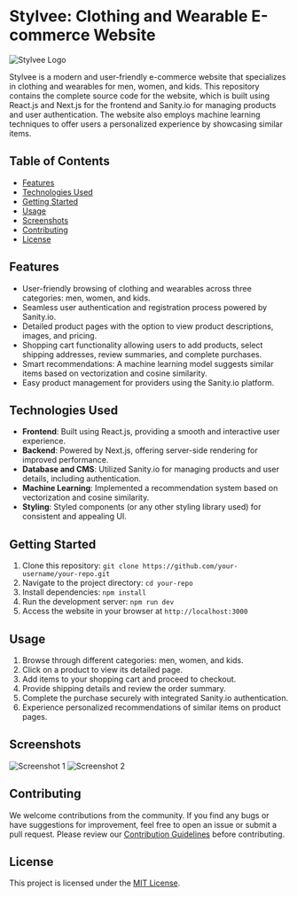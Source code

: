 # Stylvee: Clothing and Wearable E-commerce Website

![Stylvee Logo](path-to-your-logo.png)

Stylvee is a modern and user-friendly e-commerce website that specializes in clothing and wearables for men, women, and kids. This repository contains the complete source code for the website, which is built using React.js and Next.js for the frontend and Sanity.io for managing products and user authentication. The website also employs machine learning techniques to offer users a personalized experience by showcasing similar items.

## Table of Contents
- [Features](#features)
- [Technologies Used](#technologies-used)
- [Getting Started](#getting-started)
- [Usage](#usage)
- [Screenshots](#screenshots)
- [Contributing](#contributing)
- [License](#license)

## Features
- User-friendly browsing of clothing and wearables across three categories: men, women, and kids.
- Seamless user authentication and registration process powered by Sanity.io.
- Detailed product pages with the option to view product descriptions, images, and pricing.
- Shopping cart functionality allowing users to add products, select shipping addresses, review summaries, and complete purchases.
- Smart recommendations: A machine learning model suggests similar items based on vectorization and cosine similarity.
- Easy product management for providers using the Sanity.io platform.

## Technologies Used
- **Frontend**: Built using React.js, providing a smooth and interactive user experience.
- **Backend**: Powered by Next.js, offering server-side rendering for improved performance.
- **Database and CMS**: Utilized Sanity.io for managing products and user details, including authentication.
- **Machine Learning**: Implemented a recommendation system based on vectorization and cosine similarity.
- **Styling**: Styled components (or any other styling library used) for consistent and appealing UI.

## Getting Started
1. Clone this repository: `git clone https://github.com/your-username/your-repo.git`
2. Navigate to the project directory: `cd your-repo`
3. Install dependencies: `npm install`
4. Run the development server: `npm run dev`
5. Access the website in your browser at `http://localhost:3000`

## Usage
1. Browse through different categories: men, women, and kids.
2. Click on a product to view its detailed page.
3. Add items to your shopping cart and proceed to checkout.
4. Provide shipping details and review the order summary.
5. Complete the purchase securely with integrated Sanity.io authentication.
6. Experience personalized recommendations of similar items on product pages.

## Screenshots
![Screenshot 1](path-to-screenshot-1.png)
![Screenshot 2](path-to-screenshot-2.png)

## Contributing
We welcome contributions from the community. If you find any bugs or have suggestions for improvement, feel free to open an issue or submit a pull request. Please review our [Contribution Guidelines](CONTRIBUTING.md) before contributing.

## License
This project is licensed under the [MIT License](LICENSE).
